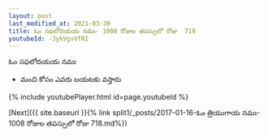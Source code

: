 ```yaml
---
layout: post
last_modified_at: 2021-03-30
title: ఓం సఫలోదయయ నమః- 1008 రోజుల తపస్సులో రోజు  719
youtubeId: -JykVgvVfRI
---
```

 
 
 ఓం సఫలోదయయ నమః  
 
 -  మంచి కోసం ఎవరు బయటకు వస్తారు 
 
  
 
  
 
 
 
 
 
 


{% include youtubePlayer.html id=page.youtubeId %}
 
[Next]({{ site.baseurl }}{% link  split1/_posts/2017-01-16-ఓం త్రియుగాయ నమః- 1008 రోజుల తపస్సులో రోజు  718.md%})
 
